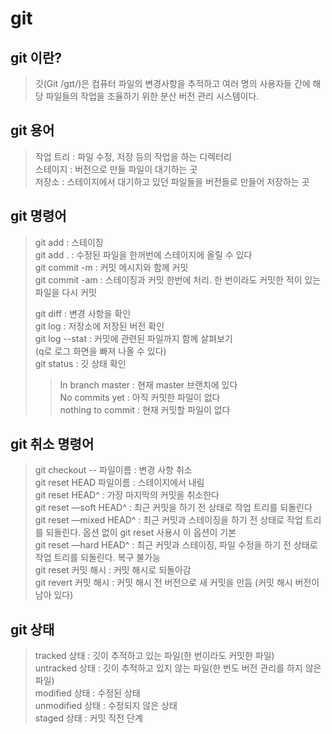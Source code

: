 # git

## git 이란?
> 깃(Git /ɡɪt/)은 컴퓨터 파일의 변경사항을 추적하고 여러 명의 사용자들 간에 해당 파일들의 작업을 조율하기 위한 분산 버전 관리 시스템이다.

## git 용어
> 작업 트리 : 파일 수정, 저장 등의 작업을 하는 디렉터리<br>
> 스테이지 : 버전으로 만들 파일이 대기하는 곳<br>
> 저장소 : 스테이지에서 대기하고 있던 파일들을 버전들로 만들어 저장하는 곳<br>

## git 명령어
> git add : 스테이징<br>
> git add . : 수정된 파일을 한꺼번에 스테이지에 올릴 수 있다<br>
> git commit -m : 커밋 메시지와 함께 커밋<br>
> git commit -am : 스테이징과 커밋 한번에 처리. 한 번이라도 커밋한 적이 있는 파일을 다시 커밋<br>
> 
> git diff : 변경 사항을 확인<br>
> git log : 저장소에 저장된 버전 확인<br>
> git log --stat : 커밋에 관련된 파일까지 함께 살펴보기 <br>
> (q로 로그 화면을 빠져 나올 수 있다)<br>
> git status : 깃 상태 확인<br>
>> In branch master : 현재 master 브랜치에 있다<br>
>> No commits yet : 아직 커밋한 파일이 없다<br>
>> nothing to commit : 현재 커밋할 파일이 없다<br>

## git 취소 명령어
> git checkout -- 파일이름 : 변경 사항 취소<br>
> git reset HEAD 파일이름 : 스테이지에서 내림<br>
> git reset HEAD^ : 가장 마지막의 커밋을 취소한다<br>
> git reset —soft HEAD^ : 최근 커밋을 하기 전 상태로 작업 트리를 되돌린다<br>
> git reset —mixed HEAD^ : 최근 커밋과 스테이징을 하기 전 상태로 작업 트리를 되돌린다. 옵션 없이 git reset 사용시 이 옵션이 기본<br>
> git reset —hard HEAD^ : 최근 커밋과 스테이징, 파일 수정을 하기 전 상태로 작업 트리를 되돌린다. 복구 불가능<br>
> git reset 커밋 해시 : 커밋 해시로 되돌아감<br>
> git revert  커밋 해시 : 커밋 해시 전 버전으로 새 커밋을 만듬 (커밋 해시 버전이 남아 있다)

## git 상태
> tracked 상태 : 깃이 추적하고 있는 파일(한 번이라도 커밋한 파일)<br>
> untracked 상태 : 깃이 추적하고 있지 않는 파일(한 번도 버전 관리를 하지 않은 파일)<br>
> modified 상태 : 수정된 상태<br>
> unmodified 상태 : 수정되지 않은 상태<br>
> staged 상태 :  커밋 직전 단계